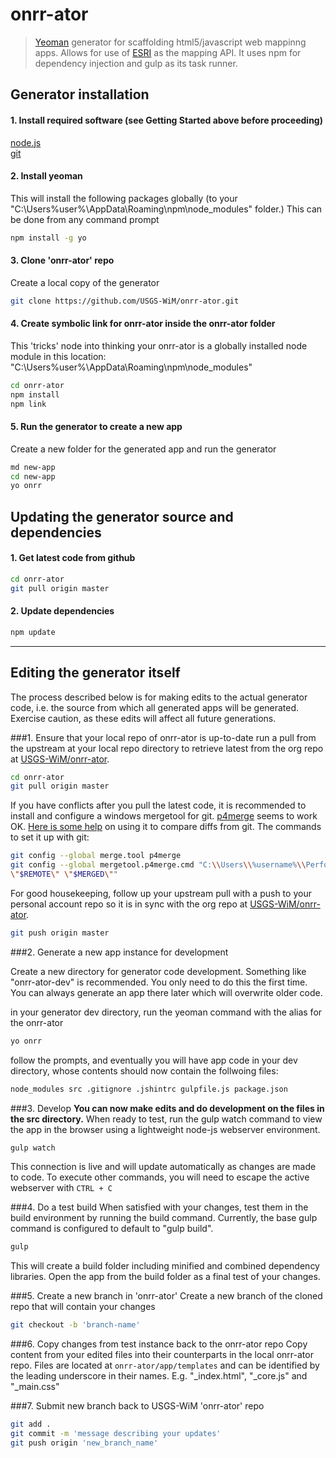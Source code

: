 # onrr-ator

> [Yeoman](http://yeoman.io) generator for scaffolding html5/javascript web mappinng apps.  Allows for use of [ESRI](https://developers.arcgis.com/javascript/) as the mapping API.   It uses npm for dependency injection and gulp as its task runner.


## Generator installation

#### 1.  Install required software (see Getting Started above before proceeding)
[node.js](https://nodejs.org)  
[git](https://windows.github.com/)

#### 2.  Install yeoman
This will install the following packages globally (to your "C:\Users\%user%\AppData\Roaming\npm\node_modules" folder.)  This can be done from any command prompt

```bash
npm install -g yo
```

#### 3.  Clone 'onrr-ator' repo
Create a local copy of the generator

```bash
git clone https://github.com/USGS-WiM/onrr-ator.git
```

#### 4.  Create symbolic link for onrr-ator inside the onrr-ator folder
This 'tricks' node into thinking your onrr-ator is a globally installed node module in this location: "C:\Users\%user%\AppData\Roaming\npm\node_modules"

```bash
cd onrr-ator
npm install
npm link
```

#### 5.  Run the generator to create a new app
Create a new folder for the generated app and run the generator

```bash
md new-app
cd new-app
yo onrr
```

## Updating the generator source and dependencies

#### 1.  Get latest code from github
```bash
cd onrr-ator
git pull origin master
```
#### 2.  Update dependencies
```bash
npm update
```

---
## Editing the generator itself
The process described below is for making edits to the actual generator code, i.e. the source from which all generated apps will be generated. Exercise caution, as these edits will affect all future generations.

###1. Ensure that your local repo of onrr-ator is up-to-date
run a pull  from the upstream at your local repo directory to retrieve latest from the org repo at [USGS-WiM/onrr-ator](https://github.com/USGS-WiM/onrr-ator).
```bash
cd onrr-ator
git pull origin master
```

If you have conflicts after you pull the latest code, it is recommended to install and configure a windows mergetool for git.   [p4merge](http://www.perforce.com/product/components/perforce-visual-merge-and-diff-tools) seems to work OK.  [Here is some help](https://www.perforce.com/perforce/doc.current/manuals/p4v/merging_files.html) on using it to compare diffs from git.  The commands to set it up with git:
```bash
git config --global merge.tool p4merge
git config --global mergetool.p4merge.cmd "C:\\Users\\%username%\\Perforce\\p4merge.exe \"$BASE\" \"$LOCAL\"
\"$REMOTE\" \"$MERGED\""
```

 For good housekeeping, follow up your upstream pull with a push to your personal account repo so it is in sync with the org repo at [USGS-WiM/onrr-ator](https://github.com/USGS-WiM/onrr-ator).

```bash
git push origin master
```

###2. Generate a new app instance for development

Create a new directory for generator code development. Something like "onrr-ator-dev" is recommended. You only need to do this the first time. You can always generate an app there later which will overwrite older code.

in your generator dev directory, run the yeoman command with the alias for the onrr-ator
```bash
yo onrr
```
follow the prompts, and eventually you will have app code in your dev directory, whose contents should now contain the follwoing files:
```bash
node_modules src .gitignore .jshintrc gulpfile.js package.json
```

###3. Develop
**You can now make edits and do development on the files in the src directory.** When ready to test, run the gulp watch command to view the app in the browser using a  lightweight node-js webserver environment.
```bash
gulp watch
```
This connection is live and will update automatically as changes are made to code. To execute other commands, you will need to escape the active webserver with `CTRL + C`

###4. Do a test build
When satisfied with your changes, test them in the build environment by running the build command. Currently, the base gulp command is configured to default to "gulp build".
```bash
gulp
```
This will create a build folder including minified and combined dependency libraries. Open the app from the build folder as a final test of your changes.

###5. Create a new branch in 'onrr-ator'
Create a new branch of the cloned repo that will contain your changes
```bash
git checkout -b 'branch-name'
```

###6. Copy changes from test instance back to the onrr-ator repo
Copy content from your edited files into their counterparts in the local onrr-ator repo. Files are located at `onrr-ator/app/templates` and can be identified by the leading underscore in their names. E.g. "_index.html", "_core.js" and "_main.css"

###7. Submit new branch back to USGS-WiM 'onrr-ator' repo
```bash
git add .
git commit -m 'message describing your updates'
git push origin 'new_branch_name'
```
